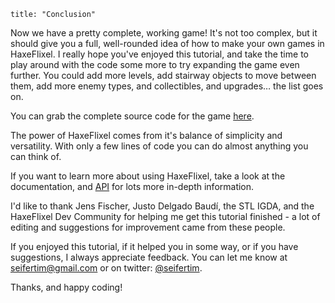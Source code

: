 ```
title: "Conclusion"
```

<p>Now we have a pretty complete, working game! It's not too complex, but it should give you a full, well-rounded idea of how to make your own games in HaxeFlixel. I really hope you've enjoyed this tutorial, and take the time to play around with the code some more to try expanding the game even further. You could add more levels, add stairway objects to move between them, add more enemy types, and collectibles, and upgrades… the list goes on.</p>

<p>You can grab the complete source code for the game <a href="https://github.com/HaxeFlixel/flixel-tutorial">here</a>.

<p>The power of HaxeFlixel comes from it's balance of simplicity and versatility. With only a few lines of code you can do almost anything you can think of.</p>

<p>If you want to learn more about using HaxeFlixel, take a look at the <a hred="http://haxeflixel.com/documentation/">documentation</a>, and <a href="http://api.haxeflixel.com/">API</a> for lots more in-depth information.</p>

<p>I'd like to thank Jens Fischer, Justo Delgado Baudí, the STL IGDA, and the HaxeFlixel Dev Community for helping me get this tutorial finished - a lot of editing and suggestions for improvement came from these people.</p>

<p>If you enjoyed this tutorial, if it helped you in some way, or if you have suggestions, I always appreciate feedback. You can let me know at <a href="mailto:seifertim@gmail.com">seifertim@gmail.com</a> or on twitter: <a href="https://twitter.com/SeiferTim">@seifertim</a>.</p>

<p>Thanks, and happy coding!</p>
